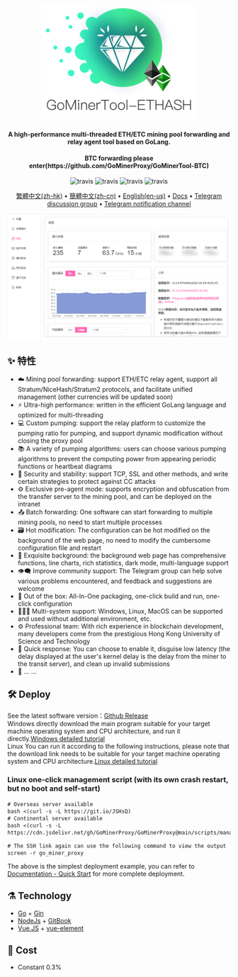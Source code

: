 <h1 align="center">
  <br>
  <img src="https://raw.githubusercontent.com/GoMinerProxy/GoMinerProxy/main/images/logo.png" width="350"/>
</h1>

<h4 align="center">A high-performance multi-threaded ETH/ETC mining pool forwarding and relay agent tool based on GoLang.</h4>
<h4 align="center">BTC forwarding please enter(https://github.com/GoMinerProxy/GoMinerTool-BTC)</h4> 

<p align="center">
  <a>
    <img src="https://img.shields.io/badge/Release-1.3.9_ETHASH-orgin.svg" alt="travis">
  </a>
  <a>
    <img src="https://img.shields.io/badge/Last_Update-2022_03_23-orgin.svg" alt="travis">
  </a>
  <a>
    <img src="https://img.shields.io/badge/Language-GoLang-green.svg" alt="travis">
  </a>
  <a>
    <img src="https://img.shields.io/badge/License-Apache-green.svg" alt="travis">
  </a>
</p>

<p align="center">
  <a href="https://github.com/GoMinerProxy/GoMinerProxy/tree/main/readmes/zh-hk">繁體中文(zh-hk)</a> •
  <a href="https://github.com/GoMinerProxy/GoMinerProxy/tree/main/readmes/zh-cn">簡體中文(zh-cn)</a> •
  <a href="https://github.com/GoMinerProxy/GoMinerProxy/tree/main/readmes/en-us/">English(en-us)</a> •
  <a href="https://gominerproxy.github.io/zh_hk/">Docs</a> •
  <a href="https://t.me/+afVqEXnxtQAyNWNh">Telegram discussion group</a> •
  <a href="https://t.me/go_minerproxy">Telegram notification channel</a>
</p>

![Screenshot](https://raw.githubusercontent.com/GoMinerProxy/GoMinerProxy/main/images/web_1.png)

## :sparkles: 特性

* :cloud: Mining pool forwarding: support ETH/ETC relay agent, support all Stratum/NiceHash/Stratum2 protocols, and facilitate unified management (other currencies will be updated soon)
* :zap: Ultra-high performance: written in the efficient GoLang language and optimized for multi-threading
* 💻 Custom pumping: support the relay platform to customize the pumping ratio for pumping, and support dynamic modification without closing the proxy pool
* 📚 A variety of pumping algorithms: users can choose various pumping algorithms to prevent the computing power from appearing periodic functions or heartbeat diagrams
* 💾 Security and stability: support TCP, SSL and other methods, and write certain strategies to protect against CC attacks
* :gear: Exclusive pre-agent mode: supports encryption and obfuscation from the transfer server to the mining pool, and can be deployed on the intranet
* :outbox_tray: Batch forwarding: One software can start forwarding to multiple mining pools, no need to start multiple processes
* :card_file_box: Hot modification: The configuration can be hot modified on the background of the web page, no need to modify the cumbersome configuration file and restart
* :art: Exquisite background: the background web page has comprehensive functions, line charts, rich statistics, dark mode, multi-language support
* :eye_speech_bubble: Improve community support: The Telegram group can help solve various problems encountered, and feedback and suggestions are welcome
* :rocket: Out of the box: All-In-One packaging, one-click build and run, one-click configuration
* :family_woman_girl_boy: Multi-system support: Windows, Linux, MacOS can be supported and used without additional environment, etc.
* :gear: Professional team: With rich experience in blockchain development, many developers come from the prestigious Hong Kong University of Science and Technology
* :link: Quick response: You can choose to enable it, disguise low latency (the delay displayed at the user's kernel delay is the delay from the miner to the transit server), and clean up invalid submissions
* 🌈 ... ...

## :hammer_and_wrench: Deploy

See the latest software version：<a href="https://github.com/GoMinerProxy/GoMinerProxy/releases">Github Release</a></br>
Windows directly download the main program suitable for your target machine operating system and CPU architecture, and run it directly.<a href="https://gominerproxy.github.io/zh_hk/1%20-%20%E5%BF%AB%E9%80%9F%E9%96%8B%E5%A7%8B/1.1%20-%20Windows%E7%B3%BB%E7%B5%B1.html">Windows detailed tutorial</a>
</br>
Linux You can run it according to the following instructions, please note that the download link needs to be suitable for your target machine operating system and CPU architecture.<a href="https://gominerproxy.github.io/zh_hk/1%20-%20%E5%BF%AB%E9%80%9F%E9%96%8B%E5%A7%8B/1.2%20-%20Linux%E7%B3%BB%E7%B5%B1.html">Linux detailed tutorial</a>

### Linux one-click management script (with its own crash restart, but no boot and self-start)
```shell
# Overseas server available
bash <(curl -s -L https://git.io/JSHsQ)
# Continental server available
bash <(curl -s -L https://cdn.jsdelivr.net/gh/GoMinerProxy/GoMinerProxy@main/scripts/manage_proxy.sh)
```
```shell
# The SSH link again can use the following command to view the output
screen -r go_miner_proxy
```
The above is the simplest deployment example, you can refer to [Documentation - Quick Start](https://gominerproxy.github.io/zh_hk/) for more complete deployment.

## :alembic: Technology

* [Go](https://golang.org/) + [Gin](https://github.com/gin-gonic/gin)
* [NodeJs](https://nodejs.org/) + [GitBook](https://www.gitbook.com/)
* [Vue.JS](https://vuejs.org/) + [vue-element](https://panjiachen.github.io/vue-element-admin-site/zh/)

## :scroll: Cost
* Constant 0.3%
